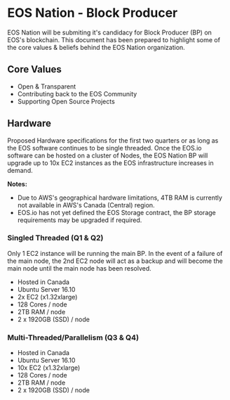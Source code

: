 # EOS Nation - Block Producer

EOS Nation will be submiting it's candidacy for Block Producer (BP) on EOS's blockchain. This document has been prepared to highlight some of the core values & beliefs behind the EOS Nation organization.

## Core Values

- Open & Transparent
- Contributing back to the EOS Community
- Supporting Open Source Projects

## Hardware

Proposed Hardware specifications for the first two quarters or as long as the EOS software continues to be single threaded. Once the EOS.io software can be hosted on a cluster of Nodes, the EOS Nation BP will upgrade up to 10x EC2 instances as the EOS infrastructure increases in demand.

**Notes:**

- Due to AWS's geographical hardware limitations, 4TB RAM is currently not available in AWS's Canada (Central) region.
- EOS.io has not yet defined the EOS Storage contract, the BP storage requirements may be upgraded if required.

### Singled Threaded (Q1 & Q2)

Only 1 EC2 instance will be running the main BP. In the event of a failure of the main node, the 2nd EC2 node will act as a backup and will become the main node until the main node has been resolved.

- Hosted in Canada
- Ubuntu Server 16.10 
- 2x EC2 (x1.32xlarge)
- 128 Cores / node
- 2TB RAM / node
- 2 x 1920GB (SSD) / node

### Multi-Threaded/Parallelism (Q3 & Q4)

- Hosted in Canada
- Ubuntu Server 16.10 
- 10x EC2 (x1.32xlarge)
- 128 Cores / node
- 2TB RAM / node
- 2 x 1920GB (SSD) / node
